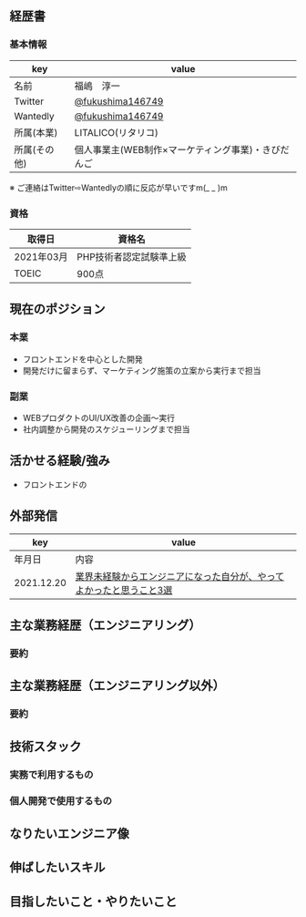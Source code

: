 ## 経歴書
### 基本情報
| key | value |
| ------------- | ------------- |
| 名前  | 福嶋　淳一 |
| Twitter |[@fukushima146749](https://twitter.com/fukushima146749)|
| Wantedly |[@fukushima146749](https://www.wantedly.com/id/fukushima146749)|
| 所属(本業) |LITALICO(リタリコ)|
| 所属(その他)|個人事業主(WEB制作×マーケティング事業)・きびだんご|

※ ご連絡はTwitter⇨Wantedlyの順に反応が早いですm(_ _ )m

### 資格
| 取得日 | 資格名 |
| ------------- | ------------- |
| 2021年03月  | PHP技術者認定試験準上級 |
| TOEIC  | 900点 |

## 現在のポジション
### 本業
* フロントエンドを中心とした開発
* 開発だけに留まらず、マーケティング施策の立案から実行まで担当

### 副業
* WEBプロダクトのUI/UX改善の企画〜実行
* 社内調整から開発のスケジューリングまで担当

## 活かせる経験/強み
* フロントエンドの



## 外部発信
| key | value |
| ------------- | ------------- |
| 年月日  | 内容 |
| 2021.12.20 |[業界未経験からエンジニアになった自分が、やってよかったと思うこと3選](https://qiita.com/Junichi_fukushima/items/b625322ea96b5a921f7e)|

## 主な業務経歴（エンジニアリング）
### 要約



## 主な業務経歴（エンジニアリング以外）
### 要約



## 技術スタック


### 実務で利用するもの
### 個人開発で使用するもの

## なりたいエンジニア像
## 伸ばしたいスキル
## 目指したいこと・やりたいこと
